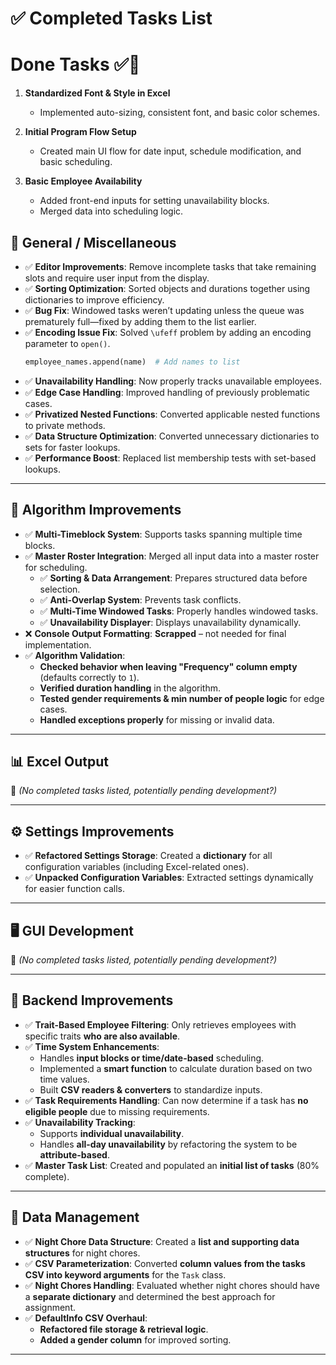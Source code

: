 
# **✅ Completed Tasks List**  

# Done Tasks ✅🏁

1. **Standardized Font & Style in Excel**
   - Implemented auto-sizing, consistent font, and basic color schemes.

2. **Initial Program Flow Setup**
   - Created main UI flow for date input, schedule modification, and basic scheduling.

3. **Basic Employee Availability**
   - Added front-end inputs for setting unavailability blocks.
   - Merged data into scheduling logic.


## **📌 General / Miscellaneous**  
- ✅ **Editor Improvements**: Remove incomplete tasks that take remaining slots and require user input from the display.  
- ✅ **Sorting Optimization**: Sorted objects and durations together using dictionaries to improve efficiency.  
- ✅ **Bug Fix**: Windowed tasks weren’t updating unless the queue was prematurely full—fixed by adding them to the list earlier.  
- ✅ **Encoding Issue Fix**: Solved `\ufeff` problem by adding an encoding parameter to `open()`.  
  ```python
  employee_names.append(name)  # Add names to list
  ```
- ✅ **Unavailability Handling**: Now properly tracks unavailable employees.  
- ✅ **Edge Case Handling**: Improved handling of previously problematic cases.  
- ✅ **Privatized Nested Functions**: Converted applicable nested functions to private methods.  
- ✅ **Data Structure Optimization**: Converted unnecessary dictionaries to sets for faster lookups.  
- ✅ **Performance Boost**: Replaced list membership tests with set-based lookups.  

---

## **🧠 Algorithm Improvements**  
- ✅ **Multi-Timeblock System**: Supports tasks spanning multiple time blocks.  
- ✅ **Master Roster Integration**: Merged all input data into a master roster for scheduling.  
  - ✅ **Sorting & Data Arrangement**: Prepares structured data before selection.  
  - ✅ **Anti-Overlap System**: Prevents task conflicts.  
  - ✅ **Multi-Time Windowed Tasks**: Properly handles windowed tasks.  
  - ✅ **Unavailability Displayer**: Displays unavailability dynamically.  
- ❌ **Console Output Formatting**: **Scrapped** – not needed for final implementation.  
- ✅ **Algorithm Validation**:  
  - **Checked behavior when leaving "Frequency" column empty** (defaults correctly to `1`).  
  - **Verified duration handling** in the algorithm.  
  - **Tested gender requirements & min number of people logic** for edge cases.  
  - **Handled exceptions properly** for missing or invalid data.  

---

## **📊 Excel Output**  
🚧 *(No completed tasks listed, potentially pending development?)*  

---

## **⚙️ Settings Improvements**  
- ✅ **Refactored Settings Storage**: Created a **dictionary** for all configuration variables (including Excel-related ones).  
- ✅ **Unpacked Configuration Variables**: Extracted settings dynamically for easier function calls.  

---

## **🖥️ GUI Development**  
🚧 *(No completed tasks listed, potentially pending development?)*  

---

## **🔧 Backend Improvements**  
- ✅ **Trait-Based Employee Filtering**: Only retrieves employees with specific traits **who are also available**.  
- ✅ **Time System Enhancements**:  
  - Handles **input blocks or time/date-based** scheduling.  
  - Implemented a **smart function** to calculate duration based on two time values.  
  - Built **CSV readers & converters** to standardize inputs.  
- ✅ **Task Requirements Handling**: Can now determine if a task has **no eligible people** due to missing requirements.  
- ✅ **Unavailability Tracking**:  
  - Supports **individual unavailability**.  
  - Handles **all-day unavailability** by refactoring the system to be **attribute-based**.  
- ✅ **Master Task List**: Created and populated an **initial list of tasks** (80% complete).  

---

## **📂 Data Management**  
- ✅ **Night Chore Data Structure**: Created a **list and supporting data structures** for night chores.  
- ✅ **CSV Parameterization**: Converted **column values from the tasks CSV into keyword arguments** for the `Task` class.  
- ✅ **Night Chores Handling**: Evaluated whether night chores should have a **separate dictionary** and determined the best approach for assignment.  
- ✅ **DefaultInfo CSV Overhaul**:  
  - **Refactored file storage & retrieval logic**.  
  - **Added a gender column** for improved sorting.  

---